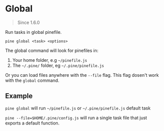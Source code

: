 # Global

> Since 1.6.0

Run tasks in global pinefile.

```
pine global <task> <options>
```

The global command will look for pinefiles in:

1. Your home folder, e.g `~/pinefile.js`
2. The `~/.pine/` folder, eg `~/.pine/pinefile.js`

Or you can load files anywhere with the `--file` flag. This flag dosen't work with the `global` command.

## Example

`pine global` will run `~/pinefile.js` or `~/.pine/pinefile.js` default task

`pine --file=$HOME/.pine/config.js` will run a single task file that just exports a default function.
